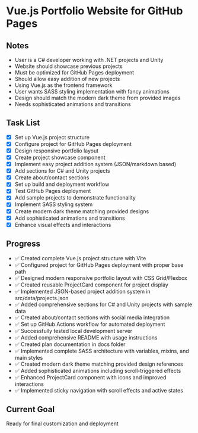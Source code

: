# Vue.js Portfolio Website for GitHub Pages

## Notes
- User is a C# developer working with .NET projects and Unity
- Website should showcase previous projects
- Must be optimized for GitHub Pages deployment
- Should allow easy addition of new projects
- Using Vue.js as the frontend framework
- User wants SASS styling implementation with fancy animations
- Design should match the modern dark theme from provided images
- Needs sophisticated animations and transitions

## Task List
- [x] Set up Vue.js project structure
- [x] Configure project for GitHub Pages deployment
- [x] Design responsive portfolio layout
- [x] Create project showcase component
- [x] Implement easy project addition system (JSON/markdown based)
- [x] Add sections for C# and Unity projects
- [x] Create about/contact sections
- [x] Set up build and deployment workflow
- [x] Test GitHub Pages deployment
- [x] Add sample projects to demonstrate functionality
- [x] Implement SASS styling system
- [x] Create modern dark theme matching provided designs
- [x] Add sophisticated animations and transitions
- [x] Enhance visual effects and interactions

## Progress
- ✅ Created complete Vue.js project structure with Vite
- ✅ Configured project for GitHub Pages deployment with proper base path
- ✅ Designed modern responsive portfolio layout with CSS Grid/Flexbox
- ✅ Created reusable ProjectCard component for project display
- ✅ Implemented JSON-based project addition system in src/data/projects.json
- ✅ Added comprehensive sections for C# and Unity projects with sample data
- ✅ Created about/contact sections with social media integration
- ✅ Set up GitHub Actions workflow for automated deployment
- ✅ Successfully tested local development server
- ✅ Added comprehensive README with usage instructions
- ✅ Created plan documentation in docs folder
- ✅ Implemented complete SASS architecture with variables, mixins, and main styles
- ✅ Created modern dark theme matching provided design references
- ✅ Added sophisticated animations including scroll-triggered effects
- ✅ Enhanced ProjectCard component with icons and improved interactions
- ✅ Implemented sticky navigation with scroll effects and active states

## Current Goal
Ready for final customization and deployment